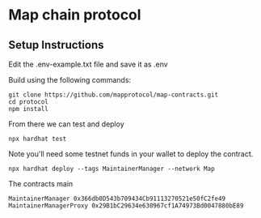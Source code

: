 # Map chain protocol

## Setup Instructions
Edit the .env-example.txt file and save it as .env

Build using the following commands:

```shell
git clone https://github.com/mapprotocol/map-contracts.git
cd protocol
npm install
```

From there we can test and deploy

```shell
npx hardhat test
```

Note you'll need some testnet funds in your wallet to deploy the contract.

```shell
npx hardhat deploy --tags MaintainerManager --network Map
```


The contracts main

```shell
MaintainerManager 0x366db0D543b709434Cb91113270521e50fC2fe49
MaintainerManagerProxy 0x29B1bC29634e630967cf1A74973Bd0047880bE89
```